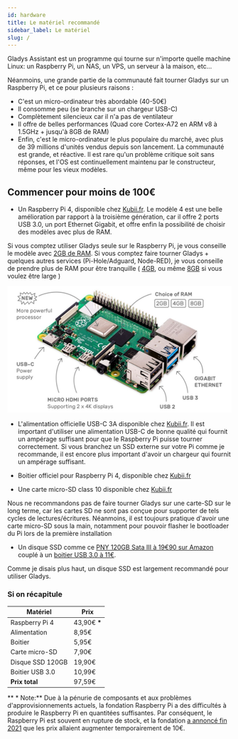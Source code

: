 ```yaml
---
id: hardware
title: Le matériel recommandé
sidebar_label: Le matériel
slug: /
---
```


Gladys Assistant est un programme qui tourne sur n'importe quelle machine Linux: un Raspberry Pi, un NAS, un VPS, un serveur à la maison, etc...

Néanmoins, une grande partie de la communauté fait tourner Gladys sur un Raspberry Pi, et ce pour plusieurs raisons :

- C'est un micro-ordinateur très abordable (40-50€)
- Il consomme peu (se branche sur un chargeur USB-C)
- Complètement silencieux car il n'a pas de ventilateur
- Il offre de belles performances (Quad core Cortex-A72 en ARM v8 à 1.5GHz + jusqu'à 8GB de RAM)
- Enfin, c'est le micro-ordinateur le plus populaire du marché, avec plus de 39 millions d'unités vendus depuis son lancement. La communauté est grande, et réactive. Il est rare qu'un problème critique soit sans réponses, et l'OS est continuellement maintenu par le constructeur, même pour les vieux modèles.

## Commencer pour moins de 100€

- Un Raspberry Pi 4, disponible chez [Kubii.fr](https://www.kubii.fr/cartes-raspberry-pi/2771-nouveau-raspberry-pi-4-modele-b-2gb-0765756931175.html?gladys). Le modèle 4 est une belle amélioration par rapport à la troisième génération, car il offre 2 ports USB 3.0, un port Ethernet Gigabit, et offre enfin la possibilité de choisir des modèles avec plus de RAM.

Si vous comptez utiliser Gladys seule sur le Raspberry Pi, je vous conseille le modèle avec [2GB de RAM](https://www.kubii.fr/cartes-raspberry-pi/2771-nouveau-raspberry-pi-4-modele-b-2gb-0765756931175.html?gladys). Si vous comptez faire tourner Gladys + quelques autres services (Pi-Hole/Adguard, Node-RED), je vous conseille de prendre plus de RAM pour être tranquille ( [4GB](https://www.kubii.fr/cartes-raspberry-pi/2772-nouveau-raspberry-pi-4-modele-b-4gb-kubii-0765756931182.html?gladys), ou même [8GB](https://www.kubii.fr/cartes-raspberry-pi/2955-raspberry-pi-4-modele-b-8gb-0765756931199.html?gladys) si vous voulez être large )

![Raspberry Pi 4](../../../../../static/img/docs/fr/installation/raspberry-pi-4.jpg)

- L'alimentation officielle USB-C 3A disponible chez [Kubii.fr](https://www.kubii.fr/14-chargeurs-alimentations-raspberry/2678-alimentation-officielle-usb-type-c-raspberry-pi-3272496300002.html?gladys). Il est important d'utiliser une alimentation USB-C de bonne qualité qui fournit un ampérage suffisant pour que le Raspberry Pi puisse tourner correctement. Si vous branchez un SSD externe sur votre Pi comme je recommande, il est encore plus important d'avoir un chargeur qui fournit un ampérage suffisant.

- Boitier officiel pour Raspberry Pi 4, disponible chez [Kubii.fr](https://www.kubii.fr/boitiers-et-supports/2681-boitier-officiel-pour-raspberry-pi-4-kubii-3272496298583.html?gladys)

- Une carte micro-SD class 10 disponible chez [Kubii.fr](https://www.kubii.fr/carte-sd-et-stockage/2939-micro-sdhc-16gb-class10-verbatim-023942440826.html?gladys)

Nous ne recommandons pas de faire tourner Gladys sur une carte-SD sur le long terme, car les cartes SD ne sont pas conçue pour supporter de tels cycles de lectures/écritures. Néanmoins, il est toujours pratique d'avoir une carte micro-SD sous la main, notamment pour pouvoir flasher le bootloader du Pi lors de la première installation

- Un disque SSD comme ce [PNY 120GB Sata III à 19€90 sur Amazon](https://www.amazon.fr/PNY-CS900-Disque-Flash-Interne/dp/B01KFLH1WS?tag=gladproj-21&th=1) couplé à un [boitier USB 3.0 à 11€](https://www.amazon.fr/EasyULT-Boitier-Externe-Vitesse-UASP-Noir/dp/B07PMWJB8P?&linkCode=ll1&tag=gladproj-21&linkId=d2bf9d23a85189d9ec0479a23dec4923&language=fr_FR&ref_=as_li_ss_tl).

Comme je disais plus haut, un disque SSD est largement recommandé pour utiliser Gladys.

### Si on récapitule

| Matériel         | Prix          |
| ---------------- | ------------- |
| Raspberry Pi 4   | 43,90€ **\*** |
| Alimentation     | 8,95€         |
| Boitier          | 5,95€         |
| Carte micro-SD   | 7,90€         |
| Disque SSD 120GB | 19,90€        |
| Boitier USB 3.0  | 10,99€        |
| **Prix total**   | 97,59€        |

** \* Note:** Due à la pénurie de composants et aux problèmes d'approvisionnements actuels, la fondation Raspberry Pi a des difficultés à produire le Raspberry Pi en quantitées suffisantes. Par conséquent, le Raspberry Pi est souvent en rupture de stock, et la fondation [a annoncé fin 2021](https://www.raspberrypi.com/news/supply-chain-shortages-and-our-first-ever-price-increase/) que les prix allaient augmenter temporairement de 10€.
